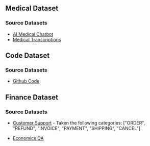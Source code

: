 ## Medical Dataset

### Source Datasets

- [AI Medical Chatbot](https://huggingface.co/datasets/ruslanmv/ai-medical-chatbot)
- [Medical Transcriptions](https://www.kaggle.com/datasets/tboyle10/medicaltranscriptions)

## Code Dataset

### Source Datasets

- [Github Code](https://huggingface.co/datasets/codeparrot/github-code-clean)

## Finance Dataset

### Source Datasets

- [Customer Support](https://huggingface.co/datasets/bitext/Bitext-customer-support-llm-chatbot-training-dataset) - Taken the following categories: ["ORDER", "REFUND", "INVOICE", "PAYMENT", "SHIPPING", "CANCEL"]

- [Economics QA](https://huggingface.co/datasets/tim9510019/llama2_QA_Economics_230915)
